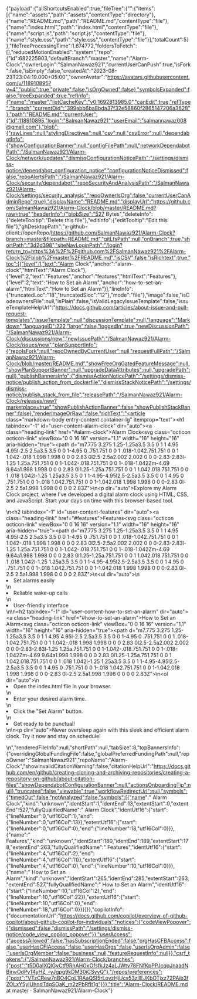 {"payload":{"allShortcutsEnabled":true,"fileTree":{"":{"items":[{"name":"assets","path":"assets","contentType":"directory"},{"name":"README.md","path":"README.md","contentType":"file"},{"name":"index.html","path":"index.html","contentType":"file"},{"name":"script.js","path":"script.js","contentType":"file"},{"name":"style.css","path":"style.css","contentType":"file"}],"totalCount":5}},"fileTreeProcessingTime":1.674772,"foldersToFetch":[],"reducedMotionEnabled":"system","repo":{"id":682225903,"defaultBranch":"master","name":"Alarm-Clock","ownerLogin":"SalmanNawaz921","currentUserCanPush":true,"isFork":false,"isEmpty":false,"createdAt":"2023-08-23T23:04:19.000+05:00","ownerAvatar":"https://avatars.githubusercontent.com/u/118910895?v=4","public":true,"private":false,"isOrgOwned":false},"symbolsExpanded":false,"treeExpanded":true,"refInfo":{"name":"master","listCacheKey":"v0:1692813985.0","canEdit":true,"refType":"branch","currentOid":"399abb6ba8bda37f32e58860f2865147206a3628"},"path":"README.md","currentUser":{"id":118910895,"login":"SalmanNawaz921","userEmail":"salmannawaz008@gmail.com"},"blob":{"rawLines":null,"stylingDirectives":null,"csv":null,"csvError":null,"dependabotInfo":{"showConfigurationBanner":null,"configFilePath":null,"networkDependabotPath":"/SalmanNawaz921/Alarm-Clock/network/updates","dismissConfigurationNoticePath":"/settings/dismiss-notice/dependabot_configuration_notice","configurationNoticeDismissed":false,"repoAlertsPath":"/SalmanNawaz921/Alarm-Clock/security/dependabot","repoSecurityAndAnalysisPath":"/SalmanNawaz921/Alarm-Clock/settings/security_analysis","repoOwnerIsOrg":false,"currentUserCanAdminRepo":true},"displayName":"README.md","displayUrl":"https://github.com/SalmanNawaz921/Alarm-Clock/blob/master/README.md?raw=true","headerInfo":{"blobSize":"527 Bytes","deleteInfo":{"deleteTooltip":"Delete this file"},"editInfo":{"editTooltip":"Edit this file"},"ghDesktopPath":"x-github-client://openRepo/https://github.com/SalmanNawaz921/Alarm-Clock?branch=master&filepath=README.md","gitLfsPath":null,"onBranch":true,"shortPath":"3d2d398","siteNavLoginPath":"/login?return_to=https%3A%2F%2Fgithub.com%2FSalmanNawaz921%2FAlarm-Clock%2Fblob%2Fmaster%2FREADME.md","isCSV":false,"isRichtext":true,"toc":[{"level":1,"text":"Alarm Clock","anchor":"alarm-clock","htmlText":"Alarm Clock"},{"level":2,"text":"Features","anchor":"features","htmlText":"Features"},{"level":2,"text":"How to Set an Alarm","anchor":"how-to-set-an-alarm","htmlText":"How to Set an Alarm"}],"lineInfo":{"truncatedLoc":"18","truncatedSloc":"12"},"mode":"file"},"image":false,"isCodeownersFile":null,"isPlain":false,"isValidLegacyIssueTemplate":false,"issueTemplateHelpUrl":"https://docs.github.com/articles/about-issue-and-pull-request-templates","issueTemplate":null,"discussionTemplate":null,"language":"Markdown","languageID":222,"large":false,"loggedIn":true,"newDiscussionPath":"/SalmanNawaz921/Alarm-Clock/discussions/new","newIssuePath":"/SalmanNawaz921/Alarm-Clock/issues/new","planSupportInfo":{"repoIsFork":null,"repoOwnedByCurrentUser":null,"requestFullPath":"/SalmanNawaz921/Alarm-Clock/blob/master/README.md","showFreeOrgGatedFeatureMessage":null,"showPlanSupportBanner":null,"upgradeDataAttributes":null,"upgradePath":null},"publishBannersInfo":{"dismissActionNoticePath":"/settings/dismiss-notice/publish_action_from_dockerfile","dismissStackNoticePath":"/settings/dismiss-notice/publish_stack_from_file","releasePath":"/SalmanNawaz921/Alarm-Clock/releases/new?marketplace=true","showPublishActionBanner":false,"showPublishStackBanner":false},"renderImageOrRaw":false,"richText":"<article class=\"markdown-body entry-content container-lg\" itemprop=\"text\"><h1 tabindex=\"-1\" id=\"user-content-alarm-clock\" dir=\"auto\"><a class=\"heading-link\" href=\"#alarm-clock\">Alarm Clock<svg class=\"octicon octicon-link\" viewBox=\"0 0 16 16\" version=\"1.1\" width=\"16\" height=\"16\" aria-hidden=\"true\"><path d=\"m7.775 3.275 1.25-1.25a3.5 3.5 0 1 1 4.95 4.95l-2.5 2.5a3.5 3.5 0 0 1-4.95 0 .751.751 0 0 1 .018-1.042.751.751 0 0 1 1.042-.018 1.998 1.998 0 0 0 2.83 0l2.5-2.5a2.002 2.002 0 0 0-2.83-2.83l-1.25 1.25a.751.751 0 0 1-1.042-.018.751.751 0 0 1-.018-1.042Zm-4.69 9.64a1.998 1.998 0 0 0 2.83 0l1.25-1.25a.751.751 0 0 1 1.042.018.751.751 0 0 1 .018 1.042l-1.25 1.25a3.5 3.5 0 1 1-4.95-4.95l2.5-2.5a3.5 3.5 0 0 1 4.95 0 .751.751 0 0 1-.018 1.042.751.751 0 0 1-1.042.018 1.998 1.998 0 0 0-2.83 0l-2.5 2.5a1.998 1.998 0 0 0 0 2.83Z\"></path></svg></a></h1>\n<p dir=\"auto\">Explore my Alarm Clock project, where I've developed a digital alarm clock using HTML, CSS, and JavaScript. Start your days on time with this browser-based tool.</p>\n<h2 tabindex=\"-1\" id=\"user-content-features\" dir=\"auto\"><a class=\"heading-link\" href=\"#features\">Features<svg class=\"octicon octicon-link\" viewBox=\"0 0 16 16\" version=\"1.1\" width=\"16\" height=\"16\" aria-hidden=\"true\"><path d=\"m7.775 3.275 1.25-1.25a3.5 3.5 0 1 1 4.95 4.95l-2.5 2.5a3.5 3.5 0 0 1-4.95 0 .751.751 0 0 1 .018-1.042.751.751 0 0 1 1.042-.018 1.998 1.998 0 0 0 2.83 0l2.5-2.5a2.002 2.002 0 0 0-2.83-2.83l-1.25 1.25a.751.751 0 0 1-1.042-.018.751.751 0 0 1-.018-1.042Zm-4.69 9.64a1.998 1.998 0 0 0 2.83 0l1.25-1.25a.751.751 0 0 1 1.042.018.751.751 0 0 1 .018 1.042l-1.25 1.25a3.5 3.5 0 1 1-4.95-4.95l2.5-2.5a3.5 3.5 0 0 1 4.95 0 .751.751 0 0 1-.018 1.042.751.751 0 0 1-1.042.018 1.998 1.998 0 0 0-2.83 0l-2.5 2.5a1.998 1.998 0 0 0 0 2.83Z\"></path></svg></a></h2>\n<ul dir=\"auto\">\n<li>Set alarms easily</li>\n<li>Reliable wake-up calls</li>\n<li>User-friendly interface</li>\n</ul>\n<h2 tabindex=\"-1\" id=\"user-content-how-to-set-an-alarm\" dir=\"auto\"><a class=\"heading-link\" href=\"#how-to-set-an-alarm\">How to Set an Alarm<svg class=\"octicon octicon-link\" viewBox=\"0 0 16 16\" version=\"1.1\" width=\"16\" height=\"16\" aria-hidden=\"true\"><path d=\"m7.775 3.275 1.25-1.25a3.5 3.5 0 1 1 4.95 4.95l-2.5 2.5a3.5 3.5 0 0 1-4.95 0 .751.751 0 0 1 .018-1.042.751.751 0 0 1 1.042-.018 1.998 1.998 0 0 0 2.83 0l2.5-2.5a2.002 2.002 0 0 0-2.83-2.83l-1.25 1.25a.751.751 0 0 1-1.042-.018.751.751 0 0 1-.018-1.042Zm-4.69 9.64a1.998 1.998 0 0 0 2.83 0l1.25-1.25a.751.751 0 0 1 1.042.018.751.751 0 0 1 .018 1.042l-1.25 1.25a3.5 3.5 0 1 1-4.95-4.95l2.5-2.5a3.5 3.5 0 0 1 4.95 0 .751.751 0 0 1-.018 1.042.751.751 0 0 1-1.042.018 1.998 1.998 0 0 0-2.83 0l-2.5 2.5a1.998 1.998 0 0 0 0 2.83Z\"></path></svg></a></h2>\n<ol dir=\"auto\">\n<li>Open the index.html file in your browser.</li>\n<li>Enter your desired alarm time.</li>\n<li>Click the \"Set Alarm\" button.</li>\n<li>Get ready to be punctual!</li>\n</ol>\n<p dir=\"auto\">Never oversleep again with this sleek and efficient alarm clock. Try it now and stay on schedule!</p>\n</article>","renderedFileInfo":null,"shortPath":null,"tabSize":8,"topBannersInfo":{"overridingGlobalFundingFile":false,"globalPreferredFundingPath":null,"repoOwner":"SalmanNawaz921","repoName":"Alarm-Clock","showInvalidCitationWarning":false,"citationHelpUrl":"https://docs.github.com/en/github/creating-cloning-and-archiving-repositories/creating-a-repository-on-github/about-citation-files","showDependabotConfigurationBanner":null,"actionsOnboardingTip":null},"truncated":false,"viewable":true,"workflowRedirectUrl":null,"symbols":{"timedOut":false,"notAnalyzed":false,"symbols":[{"name":" Alarm Clock","kind":"unknown","identStart":1,"identEnd":13,"extentStart":0,"extentEnd":527,"fullyQualifiedName":" Alarm Clock","identUtf16":{"start":{"lineNumber":0,"utf16Col":1},"end":{"lineNumber":0,"utf16Col":13}},"extentUtf16":{"start":{"lineNumber":0,"utf16Col":0},"end":{"lineNumber":18,"utf16Col":0}}},{"name":" Features","kind":"unknown","identStart":180,"identEnd":189,"extentStart":178,"extentEnd":263,"fullyQualifiedName":" Features","identUtf16":{"start":{"lineNumber":4,"utf16Col":2},"end":{"lineNumber":4,"utf16Col":11}},"extentUtf16":{"start":{"lineNumber":4,"utf16Col":0},"end":{"lineNumber":10,"utf16Col":0}}},{"name":" How to Set an Alarm","kind":"unknown","identStart":265,"identEnd":285,"extentStart":263,"extentEnd":527,"fullyQualifiedName":" How to Set an Alarm","identUtf16":{"start":{"lineNumber":10,"utf16Col":2},"end":{"lineNumber":10,"utf16Col":22}},"extentUtf16":{"start":{"lineNumber":10,"utf16Col":0},"end":{"lineNumber":18,"utf16Col":0}}}]}},"copilotInfo":{"documentationUrl":"https://docs.github.com/copilot/overview-of-github-copilot/about-github-copilot-for-individuals","notices":{"codeViewPopover":{"dismissed":false,"dismissPath":"/settings/dismiss-notice/code_view_copilot_popover"}},"userAccess":{"accessAllowed":false,"hasSubscriptionEnded":false,"orgHasCFBAccess":false,"userHasCFIAccess":false,"userHasOrgs":false,"userIsOrgAdmin":false,"userIsOrgMember":false,"business":null,"featureRequestInfo":null}},"csrf_tokens":{"/SalmanNawaz921/Alarm-Clock/branches":{"post":"t5D0aIXQlGyCtf9RnAHGxOfsfkJz4aLJWtv78FNfKpPPJcqqJnaadNBjrwOdPy14yHZ_-yJgpg9kDM30iCSyyQ"},"/repos/preferences":{"post":"VTzCRew7nBO4CpL1RAaQSI5rLovzHjUcs53zllEJKbOTjxz72PAib3fZOLxY5yIUhndTdgSOaK_m2zPbRflt1g"}}},"title":"Alarm-Clock/README.md at master · SalmanNawaz921/Alarm-Clock"}